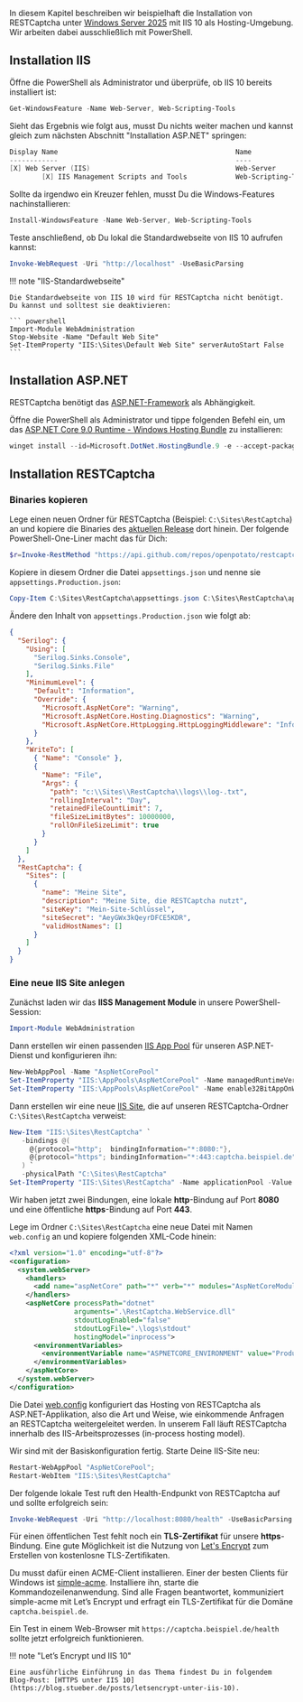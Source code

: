 In diesem Kapitel beschreiben wir beispielhaft die Installation von RESTCaptcha unter [Windows Server 2025](https://www.microsoft.com/windows-server) mit IIS 10 als Hosting-Umgebung. Wir arbeiten dabei ausschließlich mit PowerShell. 

## Installation IIS

Öffne die PowerShell als Administrator und überprüfe, ob IIS 10 bereits installiert ist:

``` powershell
Get-WindowsFeature -Name Web-Server, Web-Scripting-Tools
```

Sieht das Ergebnis wie folgt aus, musst Du nichts weiter machen und kannst gleich zum nächsten Abschnitt "Installation ASP\.NET" springen:

``` powershell
Display Name                                            Name                       Install State
------------                                            ----                       -------------
[X] Web Server (IIS)                                    Web-Server                     Installed
        [X] IIS Management Scripts and Tools            Web-Scripting-Tools            Installed
```

Sollte da irgendwo ein Kreuzer fehlen, musst Du die Windows-Features nachinstallieren:

``` powershell
Install-WindowsFeature -Name Web-Server, Web-Scripting-Tools
```

Teste anschließend, ob Du lokal die Standardwebseite von IIS 10 aufrufen kannst:

``` powershell
Invoke-WebRequest -Uri "http://localhost" -UseBasicParsing
``` 

!!! note "IIS-Standardwebseite"

    Die Standardwebseite von IIS 10 wird für RESTCaptcha nicht benötigt. Du kannst und solltest sie deaktivieren:

    ``` powershell
    Import-Module WebAdministration
    Stop-Website -Name "Default Web Site"
    Set-ItemProperty "IIS:\Sites\Default Web Site" serverAutoStart False
    ```

## Installation ASP\.NET

RESTCaptcha benötigt das [ASP\.NET-Framework](https://dotnet.microsoft.com/apps/aspnet) als Abhängigkeit.

Öffne die PowerShell als Administrator und tippe folgenden Befehl ein, um das [ASP.NET Core 9.0 Runtime - Windows Hosting Bundle](https://dotnet.microsoft.com/download/dotnet/9.0) zu installieren:

``` powershell
winget install --id=Microsoft.DotNet.HostingBundle.9 -e --accept-package-agreements --accept-source-agreements
```

## Installation RESTCaptcha

### Binaries kopieren

Lege einen neuen Ordner für RESTCaptcha (Beispiel: `C:\Sites\RestCaptcha`) an und kopiere die Binaries des [aktuellen Release](https://github.com/openpotato/restcaptcha/releases/latest) dort hinein. Der folgende PowerShell-One-Liner macht das für Dich:

``` powershell
$r=Invoke-RestMethod "https://api.github.com/repos/openpotato/restcaptcha/releases/latest" -Headers @{ "User-Agent"="PS" };$a=$r.assets|?{ $_.name -like "*.zip"}|select -f 1;$zip="$env:TEMP\$($a.name)";Invoke-WebRequest $a.browser_download_url -OutFile $zip -Headers @{ "User-Agent"="PS" };Expand-Archive $zip -DestinationPath "C:\Sites\RestCaptcha" -Force;Remove-Item $zip
```

Kopiere in diesem Ordner die Datei `appsettings.json` und nenne sie `appsettings.Production.json`:

```powershell
Copy-Item C:\Sites\RestCaptcha\appsettings.json C:\Sites\RestCaptcha\appsettings.Production.json
```

Ändere den Inhalt von `appsettings.Production.json` wie folgt ab:

``` json
{
  "Serilog": {
    "Using": [
      "Serilog.Sinks.Console",
      "Serilog.Sinks.File"
    ],
    "MinimumLevel": {
      "Default": "Information",
      "Override": {
        "Microsoft.AspNetCore": "Warning",
        "Microsoft.AspNetCore.Hosting.Diagnostics": "Warning",
        "Microsoft.AspNetCore.HttpLogging.HttpLoggingMiddleware": "Information"
      }
    },
    "WriteTo": [
      { "Name": "Console" },
      {
        "Name": "File",
        "Args": {
          "path": "c:\\Sites\\RestCaptcha\\logs\\log-.txt",
          "rollingInterval": "Day",
          "retainedFileCountLimit": 7,
          "fileSizeLimitBytes": 10000000,
          "rollOnFileSizeLimit": true
        }
      }
    ]
  },
  "RestCaptcha": {
    "Sites": [
      {
        "name": "Meine Site",
        "description": "Meine Site, die RESTCaptcha nutzt",
        "siteKey": "Mein-Site-Schlüssel",
        "siteSecret": "AeyGWx3kQeyrDFCE5KDR",
        "validHostNames": []
      }
    ]
  }
}
```

### Eine neue IIS Site anlegen

Zunächst laden wir das **IISS Management Module** in unsere PowerShell-Session:

``` powershell
Import-Module WebAdministration
```

Dann erstellen wir einen passenden [IIS App Pool](https://learn.microsoft.com/iis/configuration/system.applicationhost/applicationpools/) für unseren ASP.NET-Dienst und konfigurieren ihn:

``` powershell
New-WebAppPool -Name "AspNetCorePool"
Set-ItemProperty "IIS:\AppPools\AspNetCorePool" -Name managedRuntimeVersion -Value ""
Set-ItemProperty "IIS:\AppPools\AspNetCorePool" -Name enable32BitAppOnWin64 -Value False
```

Dann erstellen wir eine neue [IIS Site](https://learn.microsoft.com/iis/configuration/system.applicationhost/sites/), die auf unseren RESTCaptcha-Ordner `C:\Sites\RestCaptcha` verweist:

``` powershell
New-Item "IIS:\Sites\RestCaptcha" `
   -bindings @(
     @{protocol="http";  bindingInformation="*:8080:"},
     @{protocol="https"; bindingInformation="*:443:captcha.beispiel.de"}
   ) `
   -physicalPath "C:\Sites\RestCaptcha"
Set-ItemProperty "IIS:\Sites\RestCaptcha" -Name applicationPool -Value "AspNetCorePool"
``` 

Wir haben jetzt zwei Bindungen, eine lokale **http**-Bindung auf Port **8080** und eine öffentliche **https**-Bindung auf Port **443**.

Lege im Ordner `C:\Sites\RestCaptcha` eine neue Datei mit Namen `web.config` an und kopiere folgenden XML-Code hinein:

``` xml
<?xml version="1.0" encoding="utf-8"?>
<configuration>
  <system.webServer>
    <handlers>
      <add name="aspNetCore" path="*" verb="*" modules="AspNetCoreModuleV2" resourceType="Unspecified" />
    </handlers>
    <aspNetCore processPath="dotnet"
                arguments=".\RestCaptcha.WebService.dll"
                stdoutLogEnabled="false"
                stdoutLogFile=".\logs\stdout"
                hostingModel="inprocess">
      <environmentVariables>
        <environmentVariable name="ASPNETCORE_ENVIRONMENT" value="Production" />
      </environmentVariables>
    </aspNetCore>
  </system.webServer>
</configuration>
```

Die Datei [web.config](https://learn.microsoft.com/en-us/aspnet/core/host-and-deploy/iis/web-config?view=aspnetcore-9.0) konfiguriert das Hosting von RESTCaptcha als ASP\.NET-Applikation, also die Art und Weise, wie einkommende Anfragen an RESTCaptcha weitergeleitet werden. In unserem Fall läuft RESTCaptcha innerhalb des IIS-Arbeitsprozesses (in-process hosting model).

Wir sind mit der Basiskonfiguration fertig. Starte Deine IIS-Site neu:

```powershell
Restart-WebAppPool "AspNetCorePool"; 
Restart-WebItem "IIS:\Sites\RestCaptcha"
```

Der folgende lokale Test ruft den Health-Endpunkt von RESTCaptcha auf und sollte erfolgreich sein:

``` powershell
Invoke-WebRequest -Uri "http://localhost:8080/health" -UseBasicParsing
``` 

Für einen öffentlichen Test fehlt noch ein **TLS-Zertifikat** für unsere **https**-Bindung. Eine gute Möglichkeit ist die Nutzung von [Let's Encrypt](https://letsencrypt.org/) zum Erstellen von kostenlosne TLS-Zertifikaten. 

Du musst dafür einen ACME-Client installieren. Einer der besten Clients für Windows ist [simple-acme](https://simple-acme.com/). Installiere ihn, starte die Kommandozeilenanwendung. Sind alle Fragen beantwortet, kommuniziert simple-acme mit Let’s Encrypt und erfragt ein TLS-Zertifikat für die Domäne `captcha.beispiel.de`.

Ein Test in einem Web-Browser mit `https://captcha.beispiel.de/health` sollte jetzt erfolgreich funktionieren.

!!! note "Let’s Encrypt und IIS 10"

    Eine ausführliche Einführung in das Thema findest Du in folgendem Blog-Post: [HTTPS unter IIS 10](https://blog.stueber.de/posts/letsencrypt-unter-iis-10).

